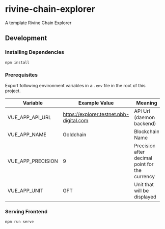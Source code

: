 # rivine-chain-explorer
A template Rivine Chain Explorer

## Development

### Installing Dependencies

```npm install```

### Prerequisites

Export following environment variables in a `.env` file in the root of this project.

| Variable  | Example Value | Meaning |
| ------------- | ------------- | ------------- |
| VUE_APP_API_URL  | https://explorer.testnet.nbh-digital.com  | API Url (daemon backend)  |
| VUE_APP_NAME  | Goldchain  | Blockchain Name  |
| VUE_APP_PRECISION  | 9  | Precision after decimal point for the currency |
| VUE_APP_UNIT  | GFT  | Unit that will be displayed  |

### Serving Frontend

```npm run serve```